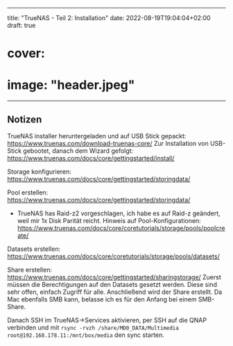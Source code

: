 
---
title: "TrueNAS - Teil 2: Installation"
date: 2022-08-19T19:04:04+02:00
draft: true
# cover:
#     image: "header.jpeg"
---

## Notizen

TrueNAS installer heruntergeladen und auf USB Stick gepackt: https://www.truenas.com/download-truenas-core/
Zur Installation von USB-Stick gebootet, danach dem Wizard gefolgt: https://www.truenas.com/docs/core/gettingstarted/install/

Storage konfigurieren: https://www.truenas.com/docs/core/gettingstarted/storingdata/

Pool erstellen: https://www.truenas.com/docs/core/gettingstarted/storingdata/
- TrueNAS has Raid-z2 vorgeschlagen, ich habe es auf Raid-z geändert, weil mir 1x Disk Parität reicht.
Hinweis auf Pool-Konfigurationen: https://www.truenas.com/docs/core/coretutorials/storage/pools/poolcreate/

Datasets erstellen: https://www.truenas.com/docs/core/coretutorials/storage/pools/datasets/

Share erstellen: https://www.truenas.com/docs/core/gettingstarted/sharingstorage/
Zuerst müssen die Berechtigungen auf den Datasets gesetzt werden. Diese sind sehr offen, einfach Zugriff für alle.
Anschließend wird der Share erstellt.
Da Mac ebenfalls SMB kann, belasse ich es für den Anfang bei einem SMB-Share.

Danach SSH im TrueNAS->Services aktivieren, per SSH auf die QNAP verbinden und mit `rsync -rvzh /share/MD0_DATA/Multimedia root@192.168.178.11:/mnt/box/media` den sync starten.